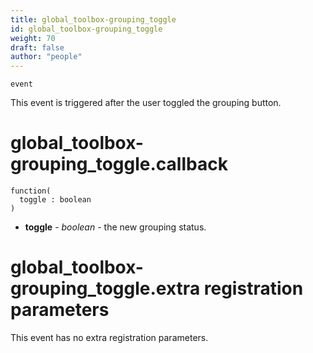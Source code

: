 ```yaml
---
title: global_toolbox-grouping_toggle
id: global_toolbox-grouping_toggle
weight: 70
draft: false
author: "people"
---
```


`event`

This event is triggered after the user toggled the grouping button.

# global_toolbox-grouping_toggle.callback

```
function(
  toggle : boolean
)
```

* **toggle** - _boolean_ - the new grouping status.

# global_toolbox-grouping_toggle.extra registration parameters

This event has no extra registration parameters.

